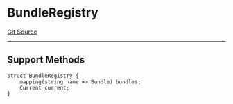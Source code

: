 # BundleRegistry
[Git Source](https://github.com/metacontract/mc/blob/b874bc295b567a7e9bd6d6c63dfe84df116a2f3a/src/devkit/registry/BundleRegistry.sol)

---------------------
Support Methods
-----------------------


```solidity
struct BundleRegistry {
    mapping(string name => Bundle) bundles;
    Current current;
}
```

